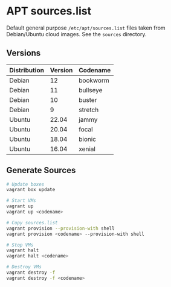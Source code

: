 # APT sources.list

Default general purpose `/etc/apt/sources.list` files taken from Debian/Ubuntu 
cloud images. See the `sources` directory.

## Versions

| Distribution | Version | Codename |
|--------------|---------|----------|
| Debian       | 12      | bookworm |
| Debian       | 11      | bullseye |
| Debian       | 10      | buster   |
| Debian       | 9       | stretch  |
| Ubuntu       | 22.04   | jammy    |
| Ubuntu       | 20.04   | focal    |
| Ubuntu       | 18.04   | bionic   |
| Ubuntu       | 16.04   | xenial   |

## Generate Sources

```bash
# Update boxes
vagrant box update

# Start VMs
vagrant up
vagrant up <codename>

# Copy sources.list
vagrant provision --provision-with shell
vagrant provision <codename> --provision-with shell

# Stop VMs
vagrant halt
vagrant halt <codename>

# Destroy VMs
vagrant destroy -f
vagrant destroy -f <codename>
```
